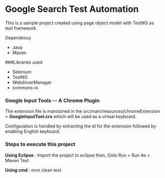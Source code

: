 # Google Search Test Automation 
This is a sample project created using page object model with TestNG as test framework.

Dependency
* Java
* Maven

###Libraries used
* Selenium
* TestNG
* WebdriverManager
* commons-io

### Google Input Tools -- A Chrome Plugin
The extension file is maintained in the src/main/resources/chromeExtension > **GoogleInputTool.crx** which will be used as a virtual keyboard.

Configuration is handled by extracting the id for the extension followed by enabling English keyboard.


### Steps to execute this project 

**Using Eclipse** :
Import the project to eclipse then, 
Goto Run > Run As > Maven Test 

**Using cmd** :
mvn clean test


